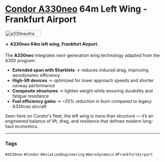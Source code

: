 # [Condor A330neo](https://www.condor.com/eu/fly-enjoy/condor-partner/our-fleet/airbus-a330neo/a330neo-technical-data.jsp) 64m Left Wing - Frankfurt Airport

<div style="display:flex;flex-wrap:wrap;gap:10px">
  <img src="/alvin-site/JPG_VID/PXL_20240924_105646540.jpg?v=3" alt="a330neofra" width="48%">
</div>

✈️ **A330neo 64m left wing, Frankfurt Airport.**  

The **A330neo** integrates next-generation wing technology adapted from the A350 program:  

- **Extended span with Sharklets** → reduces induced drag, improving aerodynamic efficiency  
- **High-lift devices** → optimized for lower approach speeds and shorter runway performance  
- **Composite structures** → lighten weight while ensuring durability and fatigue resistance  
- **Fuel efficiency gains** → ~25% reduction in burn compared to legacy A330ceo aircraft  

Seen here on Condor’s fleet, the left wing is more than structure — it’s an engineered balance of lift, drag, and resilience that defines modern long-haul economics.  

---

### Tags  
`#A330neo` `#Condor` `#AviationEngineering` `#Aerodynamics` `#FrankfurtAirport`
